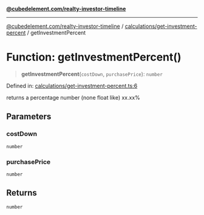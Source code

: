 [**@cubedelement.com/realty-investor-timeline**](../../../index.md)

---

[@cubedelement.com/realty-investor-timeline](../../../modules.md) / [calculations/get-investment-percent](../index.md) / getInvestmentPercent

# Function: getInvestmentPercent()

> **getInvestmentPercent**(`costDown`, `purchasePrice`): `number`

Defined in: [calculations/get-investment-percent.ts:6](https://github.com/kvernon/realty-investor-timeline/blob/c7446a8a5576468ac5874a2dd8323180fa97a55b/src/calculations/get-investment-percent.ts#L6)

returns a percentage number (none float like) xx.xx%

## Parameters

### costDown

`number`

### purchasePrice

`number`

## Returns

`number`
